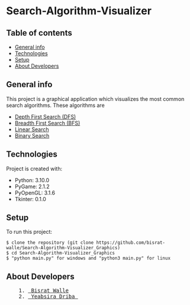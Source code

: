 # Search-Algorithm-Visualizer
## Table of contents
* [General info](#general-info)
* [Technologies](#technologies)
* [Setup](#setup)
* [About Developers](#about-developers)

## General info
This project is a graphical application which visualizes the most common search algorithms. These algorithms are

* <a href="https://en.wikipedia.org/wiki/Depth-first_search"> Depth First Search (DFS) </a>
* <a href="https://en.wikipedia.org/wiki/Breadth-first_search"> Breadth First Search (BFS) </a>
* <a href="https://en.wikipedia.org/wiki/Linear_search"> Linear Search </a>
* <a href="https://en.wikipedia.org/wiki/Binary_search_algorithm"> Binary Search </a>

	
## Technologies
Project is created with:
* Python: 3.10.0
* PyGame: 2.1.2
* PyOpenGL: 3.1.6
* Tkinter: 0.1.0

	
## Setup
To run this project:

```
$ clone the repository (git clone https://github.com/bisrat-walle/Search-Algorithm-Visualizer_Graphics)
$ cd Search-Algorithm-Visualizer_Graphics
$ "python main.py" for windows and "python3 main.py" for linux
```

## About Developers
<pre>
	1. <a href="https://github.com/bisrat-walle"> Bisrat Walle</a>
	2. <a href="https://github.com/dryeab"> Yeabsira Driba </a>
</pre>

